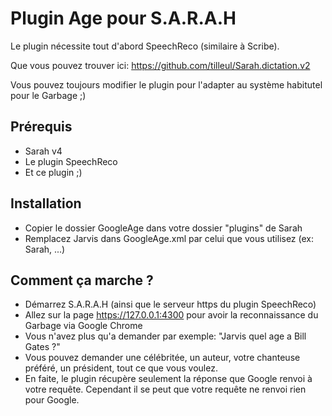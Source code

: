 ﻿Plugin Age pour S.A.R.A.H
================================================================================

Le plugin nécessite tout d'abord SpeechReco (similaire à Scribe).

Que vous pouvez trouver ici: https://github.com/tilleul/Sarah.dictation.v2

Vous pouvez toujours modifier le plugin pour l'adapter au système habitutel pour le Garbage ;)

Prérequis
---------
- Sarah v4
- Le plugin SpeechReco
- Et ce plugin ;)

Installation
------------
- Copier le dossier GoogleAge dans votre dossier "plugins" de Sarah
- Remplacez Jarvis dans GoogleAge.xml par celui que vous utilisez (ex: Sarah, ...)

Comment ça marche ?
--------------------------
- Démarrez S.A.R.A.H (ainsi que le serveur https du plugin SpeechReco)
- Allez sur la page https://127.0.0.1:4300 pour avoir la reconnaissance du Garbage via Google Chrome
- Vous n'avez plus qu'a demander par exemple: "Jarvis quel age a Bill Gates ?"
- Vous pouvez demander une célébritée, un auteur, votre chanteuse préféré, un président, tout ce que vous voulez.
- En faite, le plugin récupère seulement la réponse que Google renvoi à votre requête. Cependant il se peut que votre requête ne renvoi rien pour Google.